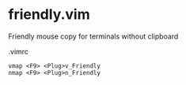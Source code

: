 # friendly.vim
Friendly mouse copy for terminals without clipboard

.vimrc
```vim
vmap <F9> <Plug>v_Friendly
nmap <F9> <Plug>n_Friendly
```
